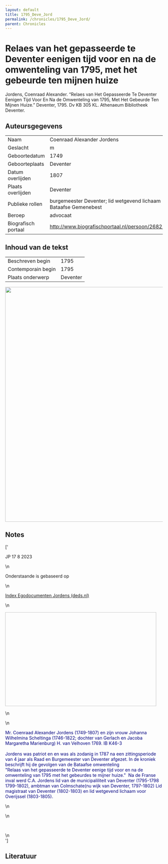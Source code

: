 ```yaml
---
layout: default
title: 1795_Deve_Jord
permalink: /chronicles/1795_Deve_Jord/
parent: Chronicles
--- 
```



# Relaes van het gepasseerde te Deventer eenigen tijd voor en na de omwenteling van 1795, met het gebeurde ten mijnen huize 

Jordens, Coenraad Alexander. “Relaes van Het Gepasseerde Te Deventer Eenigen Tijd Voor En Na de Omwenteling van 1795, Met Het Gebeurde Ten Mijnen Huize.” Deventer, 1795. Dv KB 305 KL. Athenaeum Bibliotheek Deventer. 

## Auteursgegevens 

| | | 
| --------------- | --------------- | 
| Naam | Coenraad Alexander Jordens | 
| Geslacht | m | 
 | Geboortedatum | 1749 | 
| Geboorteplaats | Deventer | 
| Datum overlijden | 1807 | 
| Plaats overlijden | Deventer | 
| Publieke rollen | burgemeester Deventer; lid wetgevend lichaam Bataafse Gemenebest | 
| Beroep | advocaat | 
| Biografisch portaal | http://www.biografischportaal.nl/persoon/26825389 | 

## Inhoud van de tekst 

| | | 
| --------------- | --------------- | 
| Beschreven begin | 1795 | 
| Contemporain begin | 1795 | 
| Plaats onderwerp | Deventer | 

[<img src="..\..\barplots_chronicles\1795_Deve_Jord.jpg" width="750"/>](..\..\barplots_chronicles\1795_Deve_Jord.jpg) 

## Notes 

['<div data-schema-version="8"><p>JP 17 8 2023</p>\n<p>Onderstaande is gebaseerd op</p>\n<p><a href="http://hdebie45.deds.nl/Genea/Egodoc-Jordens/Index-egodoc-Jordens.html" rel="noopener noreferrer nofollow">Index Egodocumenten Jordens (deds.nl)</a></p>\n<p><img alt="" data-attachment-key="9PLWW466" width="483" height="300"></p>\n<p></p>\n<p><span style="color: navy">Mr. Coenraad Alexander Jordens (1749-1807) en zijn vrouw Johanna Wilhelmina Scheltinga (1746-1822; dochter van Gerlach en Jacoba Margaretha Marienburg) H. van Velhoven 1769. IB K46-3</span><span style="color: rgb(0, 0, 128)"><span style="background-color: rgb(255, 255, 255)"><br><br>Jordens was patriot en en was als zodanig in 1787 na een zittingsperiode van 4 jaar als Raad en Burgemeester van Deventer afgezet. In de kroniek beschrijft hij de gevolgen van de Bataafse omwenteling <br> "Relaas van het gepasseerde te Deventer eenige tijd voor en na de omwenteling van 1795 met het gebeurdes te mijner huize." &nbsp;Na de Franse inval werd C.A. Jordens lid van de municipaliliteit van Deventer (1795-1798 1799-1802), ambtman van Colmschate(nu wijk van Deventer, 1797-1802) Lid magistraat van Deventer (1802-1803) en lid wetgevend lichaam voor Overijssel (1803-1805).</span></span></p>\n<p></p>\n<p><br></p>\n</div>'] 

## Literatuur 

